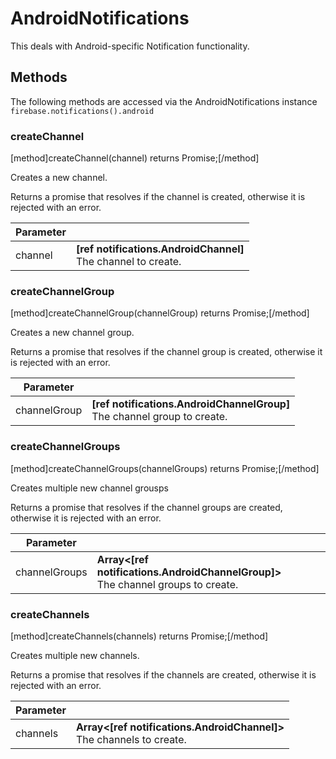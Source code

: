 # AndroidNotifications

This deals with Android-specific Notification functionality.

## Methods

The following methods are accessed via the AndroidNotifications instance `firebase.notifications().android`


### createChannel
[method]createChannel(channel) returns Promise;[/method]

Creates a new channel.

Returns a promise that resolves if the channel is created, otherwise it is rejected with an error.

| Parameter |         |
| --------- | ------- |
| channel   | **[ref notifications.AndroidChannel]** <br /> The channel to create.  |

### createChannelGroup
[method]createChannelGroup(channelGroup) returns Promise;[/method]

Creates a new channel group.

Returns a promise that resolves if the channel group is created, otherwise it is rejected with an error.

| Parameter |         |
| --------- | ------- |
| channelGroup   | **[ref notifications.AndroidChannelGroup]** <br /> The channel group to create.  |

### createChannelGroups
[method]createChannelGroups(channelGroups) returns Promise;[/method]

Creates multiple new channel grousps

Returns a promise that resolves if the channel groups are created, otherwise it is rejected with an error.

| Parameter |         |
| --------- | ------- |
| channelGroups   | **Array<[ref notifications.AndroidChannelGroup]>** <br /> The channel groups to create.  |

### createChannels
[method]createChannels(channels) returns Promise;[/method]

Creates multiple new channels.

Returns a promise that resolves if the channels are created, otherwise it is rejected with an error.

| Parameter |         |
| --------- | ------- |
| channels   | **Array<[ref notifications.AndroidChannel]>** <br /> The channels to create.  |
